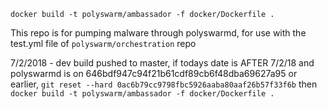 `docker build -t polyswarm/ambassador -f docker/Dockerfile .`

This repo is for pumping malware through polyswarmd, for use with the test.yml file of `polyswarm/orchestration` repo

7/2/2018 - dev build pushed to master, if todays date is AFTER 7/2/18 and polyswarmd is on 646bdf947c94f21b61cdf89cb6f48dba69627a95 or earlier, `git reset --hard 0ac6b79cc9798fbc5926aaba80aaf26b57f33f6b` then `docker build -t polyswarm/ambassador -f docker/Dockerfile .`

